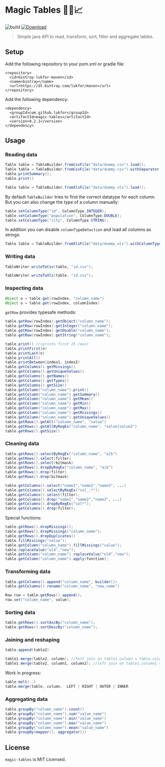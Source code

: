 # Magic Tables :tophat::rabbit::chart_with_upwards_trend:

![build](https://github.com/lukfor/magic-tables/workflows/build/badge.svg)
[ ![Download](https://api.bintray.com/packages/lukfor/maven/magic-tables/images/download.svg) ](https://bintray.com/lukfor/maven/magic-tables/_latestVersion)

> Simple java API to read, transform, sort, filter and aggregate tables.


## Setup

Add the following repository to your pom.xml or gradle file:

```
<repository>
  <id>bintray-lukfor-maven</id>
  <name>bintray</name>
  <url>https://dl.bintray.com/lukfor/maven</url>
</repository>
```

Add the following dependency:

```
<dependency>
  <groupId>com.github.lukfor</groupId>
  <artifactId>magic-tables</artifactId>
  <version>0.2.1</version>
</dependency>
```

## Usage


### Reading data

```java
Table table = TableBuilder.fromCsvFile("data/dummy.csv").load();
Table table = TableBuilder.fromCsvFile("data/dummy.csv").withSeparator('\t').load();
table.printSummary();
table.print()
```

```java
Table table = TableBuilder.fromXlsFile("data/dummy.xls").load();
```

By default `TableBuilder` tries to find the correct datatype for each column. But you can also change the type of a column manually:

```java
table.setColumnType("id", ColumnType.INTEGER);
table.setColumnType("population", ColumnType.DOUBLE);
table.setColumnType("city", ColumnType.STRING);
```

In addition you can disable `columnTypeDetection` and load all columns as strings:

```java
Table table = TableBuilder.fromXlsFile("data/dummy.xls").withColumnTypeDetection(false).load();
```

### Writing data

```java
TableWriter.writeToCsv(table, "id.csv");
```

```java
TableWriter.writeToXls(table, "id.csv");
```

### Inspecting data

```java
Object o = table.get(rowIndex, "column_name")
Object o = table.get(rowIndex, columnIndex)
```

`getRow` provides typesafe methods:
```java
table.getRow(rowIndex).getObject("column_name");
table.getRow(rowIndex).getInteger("column_name");
table.getRow(rowIndex).getDouble("column_name");
table.getRow(rowIndex).getString("column_name");
```

```java
table.print() //(prints first 25 rows)
table.printFirst(n)
table.printLast(n)
table.printAll()
table.printBetween(index1, index2)
table.getColumns().getMissings()
table.getColumns().getUniqueValues()
table.getColumns().getNames()
table.getColumns().getTypes()
table.getColumns().getSize()
table.getColumn("column_name").print()
table.getColumn("column_name").getSummary()
table.getColumn("column_name").getMean()
table.getColumn("column_name").getMin()
table.getColumn("column_name").getMax()
table.getColumn("column_name").getMissings()
table.getColumn("column_name").getUniqueValues()
table.getRows().getAll("column_name", "value")
table.getRows().getAllByRegEx("column_name", "value|value2")
table.getRows().getSize()
```

### Cleaning data


```java
table.getRows().selectByRegEx("column_name", "a|b")
table.getRows().select(filter)
table.getRows().select(bitmask)
table.getRows().dropByRegEx("column_name", "a|b")
table.getRows().drop(filter)
table.getRows().drop(bitmask)
```

```java
table.getColumns().select("name1","name2","name3", ...)
table.getColumns().selectByRegEx("col_.*");
table.getColumns().select(filter);
table.getColumns().drop("name1","name2","name3", ...)
table.getColumns().dropByRegEx("col*");
table.getColumns().drop(filter);
```

Special functions:

```java
table.getRows().dropMissings();
table.getRows().dropMissings("column_name");
table.getRows().dropDuplicates()
table.fillMissings("value");
table.getColumn("column_name").fillMissings("value");
table.replaceValue("old","new");
table.getColumn("column_name").replaceValue("old","new");
table.getColumn("column_name").apply(function);
```

### Transforming data

```java
table.getColumns().append("column_name", builder())
table.getColumns().rename("column_name", "new_name")

Row row = table.getRows().append();
row.set("column_name", value);
```

### Sorting data

```java
table.getRows().sortAscBy("column_name");
table.getRows().sortDescBy("column_name");
```

### Joining and reshaping

```java
table.append(table2)

table1.merge(table2, column); //left join on table1.column = table.column
table1.merge(table2, column1, column2); //left join on table1.column1 = table2.column2
```

Work in progress:

```java
table.melt(..)
table.merge(table, column,  LEFT | RIGHT | OUTER | INNER
```

### Aggregating data

```java
table.groupBy("column_name").count()
table.groupBy("column_name").sum("value_name")
table.groupBy("column_name").min("value_name")
table.groupBy("column_name").max("value_name")
table.groupBy("column_name").mean("value_name")
table.groupBy(mapper(), aggregator())
```


## License

`magic-tables` is MIT Licensed.

